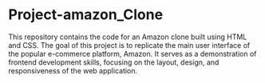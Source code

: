 # Project-amazon_Clone
This repository contains the code for an Amazon clone built using HTML and CSS. The goal of this project is to replicate the main user interface of the popular e-commerce platform, Amazon. It serves as a demonstration of frontend development skills, focusing on the layout, design, and responsiveness of the web application.
